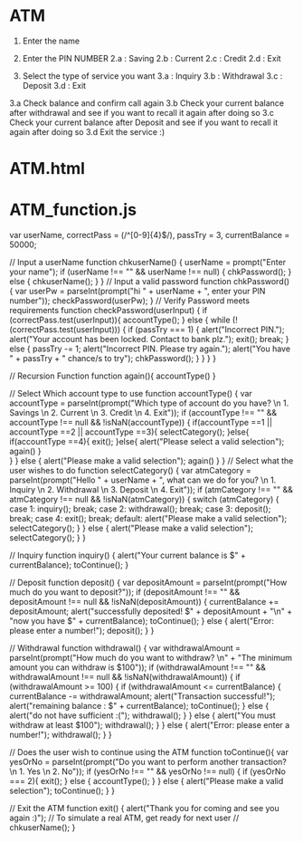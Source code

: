 # ATM
1. Enter the name

2. Enter the PIN NUMBER
    2.a : Saving
    2.b : Current
    2.c : Credit
    2.d : Exit

3. Select the type of service you want
    3.a : Inquiry
    3.b : Withdrawal
    3.c : Deposit
    3.d : Exit

3.a Check balance and confirm call again
3.b Check your current balance after withdrawal and see if you want to recall it again after doing so
3.c Check your current balance after Deposit and see if you want to recall it again after doing so
3.d Exit the service :) 

# ATM.html
<!doctype html>
<html>
  <head>
    <meta charset="UTF-8">
    <title>ATM</title>
  </head>
<body onLoad="chkuserName();">

</body>
</html>



# ATM_function.js

var userName,
	correctPass = (/^[0-9]{4}$/),
	passTry = 3,
	currentBalance = 50000;
	
// Input a userName
function chkuserName() {
	userName = prompt("Enter your name");
	if (userName !== "" && userName !== null) {
		chkPassword();
	} else {
		chkuserName();
	}
}
// Input a valid password
function chkPassword() {
	var userPw = parseInt(prompt("hi " + userName + ", enter your PIN number"));
	checkPassword(userPw);
}
// Verify Password meets requirements
function checkPassword(userInput) {
    if (correctPass.test(userInput)){
        accountType();
    } else {
        while (!(correctPass.test(userInput))) {
            if (passTry === 1) {
				alert("Incorrect PIN.");
            	alert("Your account has been locked. Contact to bank plz."); 
                exit();
                break;
            } else {
				passTry -= 1;
				alert("Incorrect PIN. Please try again.");
				alert("You have " + passTry + " chance/s to try");
            	chkPassword();
			}
        }
    }
}

// Recursion Function
function again(){
	accountType()
}

// Select Which account type to use
function accountType() {
    var accountType = parseInt(prompt("Which type of account do you have? \n 1. Savings \n 2. Current \n 3. Credit \n 4. Exit"));
	if (accountType !== "" && accountType !== null && !isNaN(accountType)) {
		if(accountType ==1 || accountType ==2 || accountType ==3){
			selectCategory();
		}else{
			if(accountType ==4){
				exit();
			}else{
				alert("Please select a valid selection");
				again()	
			}	
		}
	} else {
		alert("Please make a valid selection");
		again()
	}
}
// Select what the user wishes to do
function selectCategory() {
	var atmCategory = parseInt(prompt("Hello " + userName + ", what can we do for you? \n 1. Inquiry \n 2. Withdrawal \n 3. Deposit \n 4. Exit"));
	if (atmCategory !== "" && atmCategory !== null && !isNaN(atmCategory)) {
		switch (atmCategory) {
			case 1:
				inquiry();
				break;
			case 2:
				withdrawal();
				break;
			case 3:
				deposit();
				break;
			case 4:
				exit();
				break;
			default:
				alert("Please make a valid selection");
				selectCategory();
		}
	} else {
		alert("Please make a valid selection");
		selectCategory();
	}
}

// Inquiry
function inquiry() {
	alert("Your current balance is $" + currentBalance);
	toContinue();
}

// Deposit
function deposit() {
	var depositAmount = parseInt(prompt("How much do you want to deposit?"));
	if (depositAmount !== "" && depositAmount !== null && !isNaN(depositAmount)) {
		currentBalance += depositAmount;
		alert("successfully deposited! $" + depositAmount + "\n" + "now you have $" + currentBalance);
		toContinue();
	} else {
		alert("Error: please enter a number!");
		deposit();
	}
}

// Withdrawal
function withdrawal() {
	var withdrawalAmount = parseInt(prompt("How much do you want to withdraw? \n" + "The minimum amount you can withdraw is $100"));
	if (withdrawalAmount !== "" && withdrawalAmount !== null && !isNaN(withdrawalAmount)) {
		if (withdrawalAmount >= 100) {
			if (withdrawalAmount <= currentBalance) {
				currentBalance -= withdrawalAmount;
				alert("Transaction successful!");
				alert("remaining balance : $" + currentBalance);
				toContinue();
			} else {
				alert("do not have sufficient :(");
				withdrawal();
			}
		} else {
			alert("You must withdraw at least $100");
			withdrawal();
		}
	} else {
		alert("Error: please enter a number!");
		withdrawal();
	}
}	

// Does the user wish to continue using the ATM
function toContinue(){
    var yesOrNo = parseInt(prompt("Do you want to perform another transaction? \n 1. Yes \n 2. No"));
	if (yesOrNo !== "" && yesOrNo !== null) {
    	if (yesOrNo === 2){
			exit();
    	}
		else {
			accountType(); 
    	}
	} else {
		alert("Please make a valid selection");
		toContinue();
	}
}

// Exit the ATM
function exit() {
	alert("Thank you for coming and see you again :)");
		// To simulate a real ATM, get ready for next user
		// chkuserName();
}